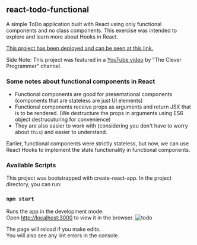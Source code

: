 ## react-todo-functional

A simple ToDo application built with React using only functional components and no class components. This exercise was intended to explore and learn more about Hooks in React.

[This project has been deployed and can be seen at this link.](https://heuristic-sammet-ab37a3.netlify.com/)

Side Note: This project was featured in a [YouTube video](https://youtu.be/CUGPbZ77OuQ?t=133) by "The Clever Programmer" channel.

### Some notes about functional components in React

* Functional components are good for presentational components (components that are stateless are just UI elements)
* Functional components receive props as arguments and return JSX that is to be rendered. (We destructure the props in arguments using ES6 object destrucuturing for convenience)
* They are also easier to work with (considering you don't have to worry about `this`) and easier to understand.

Earlier, functional components were strictly stateless, but now, we can use React Hooks to implement the state functionality in functional components.

### Available Scripts

This project was bootstrapped with create-react-app. In the project directory, you can run:

### `npm start`

Runs the app in the development mode.<br />
Open [http://localhost:3000](http://localhost:3000) to view it in the browser.
![todo](https://user-images.githubusercontent.com/73721560/116855551-35b1c480-ac17-11eb-9b0f-101d45344f78.PNG)


The page will reload if you make edits.<br />
You will also see any lint errors in the console.
